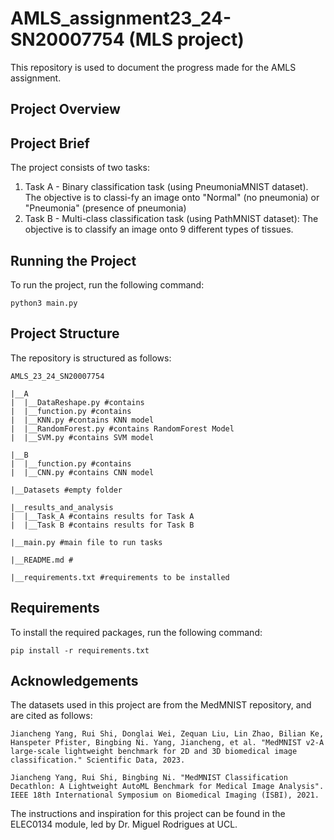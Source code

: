 # AMLS_assignment23_24-SN20007754 (MLS project)
This repository is used to document the progress made for the AMLS assignment. 

## Project Overview


## Project Brief
The project consists of two tasks:
1. Task A - Binary classification task (using PneumoniaMNIST dataset). The objective is to classi-fy an image onto "Normal" (no pneumonia) or "Pneumonia" (presence of pneumonia)
2. Task B - Multi-class classification task (using PathMNIST dataset): The objective is to classify an image onto 9 different types of tissues.


## Running the Project
To run the project, run the following command:
```
python3 main.py
```

## Project Structure
The repository is structured as follows:

```
AMLS_23_24_SN20007754

|__A
|  |__DataReshape.py #contains
|  |__function.py #contains 
|  |__KNN.py #contains KNN model
|  |__RandomForest.py #contains RandomForest Model
|  |__SVM.py #contains SVM model

|__B
|  |__function.py #contains 
|  |__CNN.py #contains CNN model

|__Datasets #empty folder

|__results_and_analysis
|  |__Task_A #contains results for Task A
|  |__Task B #contains results for Task B

|__main.py #main file to run tasks

|__README.md #

|__requirements.txt #requirements to be installed

```

## Requirements
To install the required packages, run the following command:
```
pip install -r requirements.txt
```

## Acknowledgements
The datasets used in this project are from the MedMNIST repository, and are cited as follows:
```
Jiancheng Yang, Rui Shi, Donglai Wei, Zequan Liu, Lin Zhao, Bilian Ke, Hanspeter Pfister, Bingbing Ni. Yang, Jiancheng, et al. "MedMNIST v2-A large-scale lightweight benchmark for 2D and 3D biomedical image classification." Scientific Data, 2023.
                            
Jiancheng Yang, Rui Shi, Bingbing Ni. "MedMNIST Classification Decathlon: A Lightweight AutoML Benchmark for Medical Image Analysis". IEEE 18th International Symposium on Biomedical Imaging (ISBI), 2021.
```
The instructions and inspiration for this project can be found in the ELEC0134 module, led by Dr. Miguel Rodrigues at UCL.
